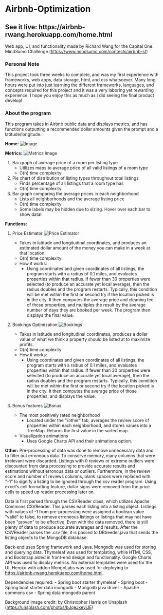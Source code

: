 # Airbnb-Optimization

<h2> See it live: https://airbnb-rwang.herokuapp.com/home.html </h2>

Web app, UI, and functionality made by Richard Wang for the Capital One MindSumo Challenge (https://www.mindsumo.com/contests/airbnb-sf)

<h3> Personal Note </h3>
This project took three weeks to complete, and was my first experience with frameworks, web apps, data storage, html, and css whatsoever. Many long hours were put into just learning the different frameworks, languages, and concepts required for this project and it was a very laboring yet rewarding experience. I hope you enjoy this as much as I did seeing the final product develop! 

<h3> About the program </h3>
This program takes in Airbnb public data and displays metrics, and has functions outputting a recommended dollar amounts given the prompt and a latitude/longitude. 

<b>Home:</b>
![Image](https://i.imgur.com/E0xwYR8.jpg)

<b>Metrics:</b>
![Metrics Image](https://i.imgur.com/emsL29O.jpg)

1. Bar graph of average price of a room per listing type
	- Utilizes maps to average price of all valid listings of a room type
	- O(n) time complexity
2. Pie chart of distribution of listing types throughout total listings
	- Finds percentage of all listings that a room type has
	- O(n) time complexity
3. Bar graph comparing the average prices in each neighborhood
	- Lists all neighborhoods and the average listing price
	- O(n) time complexity
	- Some labels may be hidden due to sizing. Hover over each bar to show data!

<b>Functions:</b>
1. Price Estimator
![Price Estimator](https://i.imgur.com/tOs3HT9.jpg)
	- Takes in latitude and longitudinal coordinates, and produces an estimated dollar amount of the money you can make in a week at that location.
	- O(n) time complexity
	- How it works:
		- Using coordinates and given coordinates of all listings, the program starts with a radius of 0.1 miles, and evaluates properties within that radius. If fewer than 30 properties were selected (to produce an accurate yet local average), then the radius doubles and the program restarts. Typically, this condition will be met within the first or second try if the location picked is in the city. It then computes the average price and cleaning fee of those properties, and multiples the result by the average number of days they are booked per week. The program then displays the final value.

2. Bookings Optimization
![Bookings](https://i.imgur.com/EP6riQK.jpg)
	- Takes in latitude and longitudinal coordinates, produces a dollar value of what we think a property should be listed at to maximize profits. 
	- O(n) time complexity
	- How it works:
		- Using coordinates and given coordinates of all listings, the program starts with a radius of 0.1 miles, and evaluates properties within that radius. If fewer than 30 properties were selected (to produce an accurate yet local average), then the radius doubles and the program restarts. Typically, this condition will be met within the first or second try if the location picked is in the city. It then computes the average price of those properties, and displays the value. 

3. Bonus features
![Bonus](https://i.imgur.com/fbDSs6v.jpg)
	- The most positively rated neighborhood
		- Located under the "/other" tab, averages the review score of properties within each neighborhood, and stores values into a TreeMap. Returns the first value in the sorted map.
	- Visualization animations
		- Uses Google Charts API and their animations option.

<b>Other:</b>
Pre-processing of data was done to remove unnecessary data and to filter out erroneous data. To conserve memory, many columns that were irrelevant were discarded. Listings with 0 reviews or extreme outliers were discounted from data processing to provide accurate results and estimations without erronous data or outliers. Furthermore, in the review score and number of reviews columns, blank spaces were replaced with "-1" to signify a listing to be ignored through the csv reader program. Using excel's cell formatting feature, dollar signs were removed from the price cells to speed up reader processing later on.

Data is first parsed through the CSVReader class, which utilizes Apache Commons CSVReader. This parses each listing into a listing object. Listings with values of -1 from pre-processing were assigned a boolean value "valid" to false, to remove erroneous listings or listings that may not have been "proven" to be effective. Even with the data removed, there is still plenty of data to produce accurate averages and results. After the CSVReader parses the .csv file, it is passed to DBSeeder.java that sends the listing objects to the MongoDB database.

Back-end uses Spring framework and Java. Mongodb was used for storing and querying data. Thymeleaf was used for templating, while HTMl, CSS, and Bootstrap aided in front-end design and functionality. Google Charts API was used to display metrics. No external templates were used for the UI. Heroku with addon MongoLabs was used for deploying to https://airbnb-rwang.herokuapp.com/home.html.

Dependencies required:
	- Spring boot starter thymeleaf
	- Spring boot
	- Spring boot starter data mongodb
	- Mongodb java driver
	- Apache commons csv
	- Spring data mongodb parent

Background image credit: by Christopher Harris on Unsplash (https://unsplash.com/photos/bJqeJxeyiJE)

